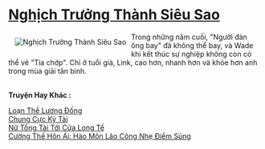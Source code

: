 <a href="https://truyentiki.com/nghich-truong-thanh-sieu-sao.33553/" title="Nghịch Trưởng Thành Siêu Sao"><h1>Nghịch Trưởng Thành Siêu Sao</h1></a><div style="display:table"><img align="right" style="float: left; padding: 10px;" src="https://truyentiki.com/a/img/str/src/nghich-truong-thanh-sieu-sao-1591156967.jpg" alt="Nghịch Trưởng Thành Siêu Sao">Trong những năm cuối, "Người đàn ông bay" đã không thể bay, và Wade khi kết thúc sự nghiệp không còn có thể vẽ "Tia chớp". Chỉ ở tuổi già, Link, cao hơn, nhanh hơn và khỏe hơn anh trong mùa giải tân binh.</div><p><br><b>Truyện Hay Khác :</b></p><a href="https://truyentiki.com/loan-the-luong-dong.33552/" alt="Loạn Thế Lương Đống">Loạn Thế Lương Đống</a><br/><a href="https://github.com/nownovels/top500/tree/master/truyenhay/33608/" alt="Chung Cực Kỳ Tài">Chung Cực Kỳ Tài</a><br/><a href="https://truyentiki.wordpress.com/2020/06/08/nu-tong-tai-toi-cua-long-te/" alt="Nữ Tổng Tài Tới Cửa Long Tế">Nữ Tổng Tài Tới Cửa Long Tế</a><br/><a href="https://github.com/nownovels/top500/tree/master/truyenhay/33471/" alt="Cường Thế Hôn Ái: Hào Môn Lão Công Nhẹ Điểm Sủng">Cường Thế Hôn Ái: Hào Môn Lão Công Nhẹ Điểm Sủng</a><br/>